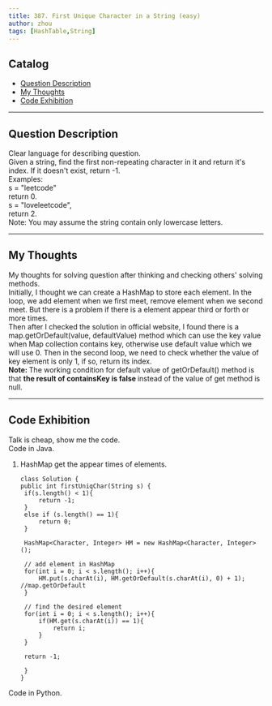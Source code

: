 ```yaml
---
title: 387. First Unique Character in a String (easy)                
author: zhou      
tags: [HashTable,String]          
---
```


       

## Catalog  
+ [Question Description](#partI)
+ [My Thoughts](#partII)
+ [Code Exhibition](#partIII)

----------------------------------

## Question Description
Clear language for describing question.    
Given a string, find the first non-repeating character in it and return it's index. If it doesn't exist, return -1.     
Examples:   
s = "leetcode"   
return 0.    
s = "loveleetcode",   
return 2.   
Note: You may assume the string contain only lowercase letters.    


----------------------------------

## My Thoughts
My thoughts for solving question after thinking and checking others' solving methods.        
Initially, I thought we can create a HashMap to store each element. In the loop, we add element when we first meet, remove element when we second meet. But there is a problem if there is a element appear third or forth or more times.    
Then after I checked the solution in official website, I found there is a map.getOrDefault(value, defaultValue) method which can use the key value when Map collection contains key, otherwise use default value which we will use 0. Then in the second loop, we need to check whether the value of key element is only 1, if so, return its index.   
<b> Note: </b> The working condition for default value of getOrDefault() method is that <b> the result of containsKey is false </b> instead of the value of get method is null.      








----------------------------------

## Code Exhibition
Talk is cheap, show me the code.    
Code in Java.     
1. HashMap get the appear times of elements.   

       class Solution {
       public int firstUniqChar(String s) {
        if(s.length() < 1){
            return -1;
        }
        else if (s.length() == 1){
            return 0;
        }
        
        HashMap<Character, Integer> HM = new HashMap<Character, Integer> ();
        
        // add element in HashMap
        for(int i = 0; i < s.length(); i++){
            HM.put(s.charAt(i), HM.getOrDefault(s.charAt(i), 0) + 1); //map.getOrDefault
        }
        
        // find the desired element
        for(int i = 0; i < s.length(); i++){
            if(HM.get(s.charAt(i)) == 1){
                return i;
            }
        }
        
        return -1;
        
        }
       }


Code in Python.   



